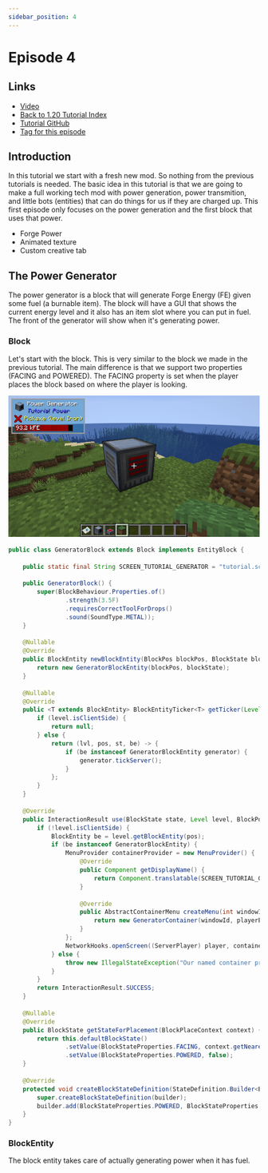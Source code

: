 ```yaml
---
sidebar_position: 4
---
```


# Episode 4

## Links

* [Video](todo)
* [Back to 1.20 Tutorial Index](./1.20.md)
* [Tutorial GitHub](https://github.com/McJty/Tut4_3Power)
* [Tag for this episode](todo)

## Introduction

In this tutorial we start with a fresh new mod. So nothing from the previous tutorials is needed.
The basic idea in this tutorial is that we are going to make a full working tech mod with power
generation, power transmition, and little bots (entities) that can do things for us if they
are charged up. This first episode only focuses on the power generation and the first block
that uses that power.

* Forge Power
* Animated texture
* Custom creative tab

## The Power Generator

The power generator is a block that will generate Forge Energy (FE) given some fuel (a
burnable item). The block will have a GUI that shows the current energy level and it also
has an item slot where you can put in fuel. The front of the generator will show when it's
generating power.

### Block

Let's start with the block. This is very similar to the block we made in the previous tutorial.
The main difference is that we support two properties (FACING and POWERED). The FACING property
is set when the player places the block based on where the player is looking.

![processor](../assets/tutorials/powergen.png)

```java
public class GeneratorBlock extends Block implements EntityBlock {

    public static final String SCREEN_TUTORIAL_GENERATOR = "tutorial.screen.generator";

    public GeneratorBlock() {
        super(BlockBehaviour.Properties.of()
                .strength(3.5F)
                .requiresCorrectToolForDrops()
                .sound(SoundType.METAL));
    }

    @Nullable
    @Override
    public BlockEntity newBlockEntity(BlockPos blockPos, BlockState blockState) {
        return new GeneratorBlockEntity(blockPos, blockState);
    }

    @Nullable
    @Override
    public <T extends BlockEntity> BlockEntityTicker<T> getTicker(Level level, BlockState state, BlockEntityType<T> type) {
        if (level.isClientSide) {
            return null;
        } else {
            return (lvl, pos, st, be) -> {
                if (be instanceof GeneratorBlockEntity generator) {
                    generator.tickServer();
                }
            };
        }
    }

    @Override
    public InteractionResult use(BlockState state, Level level, BlockPos pos, Player player, InteractionHand hand, BlockHitResult trace) {
        if (!level.isClientSide) {
            BlockEntity be = level.getBlockEntity(pos);
            if (be instanceof GeneratorBlockEntity) {
                MenuProvider containerProvider = new MenuProvider() {
                    @Override
                    public Component getDisplayName() {
                        return Component.translatable(SCREEN_TUTORIAL_GENERATOR);
                    }

                    @Override
                    public AbstractContainerMenu createMenu(int windowId, Inventory playerInventory, Player playerEntity) {
                        return new GeneratorContainer(windowId, playerEntity, pos);
                    }
                };
                NetworkHooks.openScreen((ServerPlayer) player, containerProvider, be.getBlockPos());
            } else {
                throw new IllegalStateException("Our named container provider is missing!");
            }
        }
        return InteractionResult.SUCCESS;
    }

    @Nullable
    @Override
    public BlockState getStateForPlacement(BlockPlaceContext context) {
        return this.defaultBlockState()
                .setValue(BlockStateProperties.FACING, context.getNearestLookingDirection().getOpposite())
                .setValue(BlockStateProperties.POWERED, false);
    }

    @Override
    protected void createBlockStateDefinition(StateDefinition.Builder<Block, BlockState> builder) {
        super.createBlockStateDefinition(builder);
        builder.add(BlockStateProperties.POWERED, BlockStateProperties.FACING);
    }
}
```

### BlockEntity

The block entity takes care of actually generating power when it has fuel.

